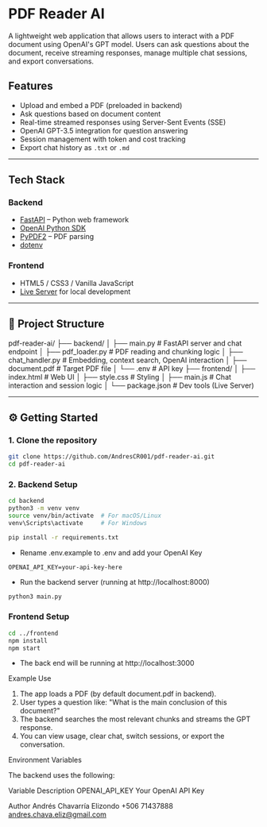 # PDF Reader AI

A lightweight web application that allows users to interact with a PDF document using OpenAI's GPT model. Users can ask questions about the document, receive streaming responses, manage multiple chat sessions, and export conversations.

## Features

- Upload and embed a PDF (preloaded in backend)
- Ask questions based on document content
- Real-time streamed responses using Server-Sent Events (SSE)
- OpenAI GPT-3.5 integration for question answering
- Session management with token and cost tracking
- Export chat history as `.txt` or `.md`

---

## Tech Stack

### Backend
- [FastAPI](https://fastapi.tiangolo.com/) – Python web framework
- [OpenAI Python SDK](https://github.com/openai/openai-python)
- [PyPDF2](https://pypi.org/project/PyPDF2/) – PDF parsing
- [dotenv](https://pypi.org/project/python-dotenv/)

### Frontend
- HTML5 / CSS3 / Vanilla JavaScript
- [Live Server](https://www.npmjs.com/package/live-server) for local development

---

## 📂 Project Structure

pdf-reader-ai/
├── backend/
│ ├── main.py # FastAPI server and chat endpoint
│ ├── pdf_loader.py # PDF reading and chunking logic
│ ├── chat_handler.py # Embedding, context search, OpenAI interaction
│ ├── document.pdf # Target PDF file
│ └── .env # API key
├── frontend/
│ ├── index.html # Web UI
│ ├── style.css # Styling
│ ├── main.js # Chat interaction and session logic
│ └── package.json # Dev tools (Live Server)


---

## ⚙️ Getting Started

### 1. Clone the repository

```bash
git clone https://github.com/AndresCR001/pdf-reader-ai.git
cd pdf-reader-ai
```

### 2. Backend Setup

```bash
cd backend
python3 -m venv venv
source venv/bin/activate  # For macOS/Linux
venv\Scripts\activate     # For Windows

pip install -r requirements.txt
```

- Rename .env.example to .env and add your OpenAI Key
```env
OPENAI_API_KEY=your-api-key-here
```

- Run the backend server (running at http://localhost:8000)
```bash
python3 main.py
```

### Frontend Setup

```bash
cd ../frontend
npm install
npm start
```
- The back end will be running at http://localhost:3000


Example Use

1. The app loads a PDF (by default document.pdf in backend).
2. User types a question like:
    "What is the main conclusion of this document?"
3. The backend searches the most relevant chunks and streams the GPT response.
4. You can view usage, clear chat, switch sessions, or export the conversation.


Environment Variables

The backend uses the following:

Variable	        Description
OPENAI_API_KEY	    Your OpenAI API Key


Author
Andrés Chavarría Elizondo
+506 71437888
andres.chava.eliz@gmail.com